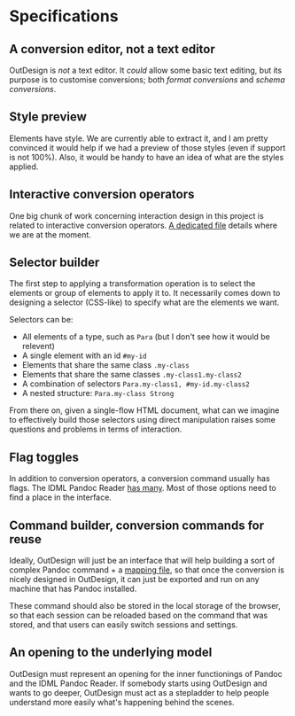 # Specifications

## A conversion editor, not a text editor

OutDesign is _not_ a text editor. It _could_ allow some basic text editing, but its purpose is to customise conversions; both _format conversions_ and _schema conversions_.

## Style preview

Elements have style. We are currently able to extract it, and I am pretty convinced it would help if we had a preview of those styles (even if support is not 100%). Also, it would be handy to have an idea of what are the styles applied.

## Interactive conversion operators

One big chunk of work concerning interaction design in this project is related to interactive conversion operators. [A dedicated file](https://gitlab.com/deborderbollore/idml-pandoc-reader/-/blob/main/.design/OPERATORS.md) details where we are at the moment.

## Selector builder

The first step to applying a transformation operation is to select the elements or group of elements to apply it to. It necessarily comes down to designing a selector (CSS-like) to specify what are the elements we want.

Selectors can be:

* All elements of a type, such as `Para` (but I don't see how it would be relevent)
* A single element with an id `#my-id`
* Elements that share the same class `.my-class`
* Elements that share the same classes `.my-class1.my-class2`
* A combination of selectors `Para.my-class1, #my-id.my-class2`
* A nested structure: `Para.my-class Strong`

From there on, given a single-flow HTML document, what can we imagine to effectively build those selectors using direct manipulation raises some questions and problems in terms of interaction.

## Flag toggles

In addition to conversion operators, a conversion command usually has flags. The IDML Pandoc Reader [has many](https://outdesign.deborderbollore.fr/en/3_usage.html#liste-des-options). Most of those options need to find a place in the interface.

## Command builder, conversion commands for reuse

Ideally, OutDesign will just be an interface that will help building a sort of complex Pandoc command + a [mapping file](https://outdesign.deborderbollore.fr/en/3_usage.html#correspondance-des-styles), so that once the conversion is nicely designed in OutDesign, it can just be exported and run on any machine that has Pandoc installed.

These command should also be stored in the local storage of the browser, so that each session can be reloaded based on the command that was stored, and that users can easily switch sessions and settings.

## An opening to the underlying model

OutDesign must represent an opening for the inner functionings of Pandoc and the IDML Pandoc Reader. If somebody starts using OutDesign and wants to go deeper, OutDesign must act as a stepladder to help people understand more easily what's happening behind the scenes.